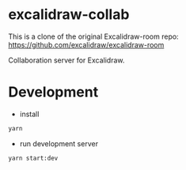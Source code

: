 # excalidraw-collab

This is a clone of the original Excalidraw-room repo: https://github.com/excalidraw/excalidraw-room

Collaboration server for Excalidraw.

# Development

- install

```sh
yarn
```

- run development server

```sh
yarn start:dev
```